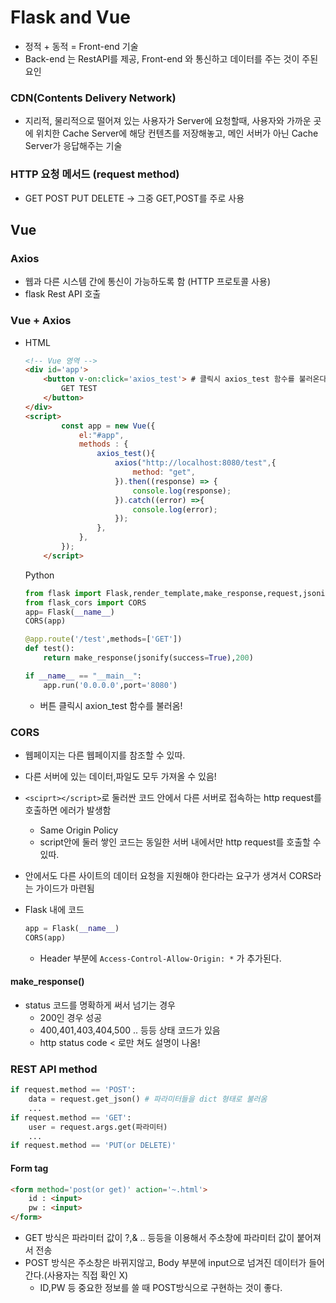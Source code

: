 # Flask and Vue

* 정적 + 동적 = Front-end 기술
* Back-end 는 RestAPI를 제공, Front-end 와 통신하고 데이터를 주는 것이 주된 요인

### CDN(Contents Delivery Network)

* 지리적, 물리적으로 떨어져 있는 사용자가 Server에 요청할때, 사용자와 가까운 곳에 위치한 Cache Server에 해당 컨텐츠를 저장해놓고, 메인 서버가 아닌 Cache Server가 응답해주는 기술

### HTTP 요청 메서드 (request method)

* GET POST PUT DELETE -> 그중 GET,POST를 주로 사용

## Vue

### Axios

* 웹과 다른 시스템 간에 통신이 가능하도록 함 (HTTP 프로토콜 사용)
* flask Rest API 호출

### Vue + Axios

* HTML

  ```html
  <!-- Vue 영역 -->
  <div id='app'>
      <button v-on:click='axios_test'> # 클릭시 axios_test 함수를 불러온다
          GET TEST
      </button>
  </div>
  <script>
          const app = new Vue({
              el:"#app",
              methods : {
                  axios_test(){
                      axios("http://localhost:8080/test",{
                          method: "get",
                      }).then((response) => {
                          console.log(response);
                      }).catch((error) =>{
                          console.log(error);
                      });
                  },
              },
          });
      </script>
  ```

  Python

  ```python
  from flask import Flask,render_template,make_response,request,jsonify
  from flask_cors import CORS
  app= Flask(__name__)
  CORS(app)
  
  @app.route('/test',methods=['GET'])
  def test():
      return make_response(jsonify(success=True),200)
  
  if __name__ == "__main__":
      app.run('0.0.0.0',port='8080')
  ```

  * 버튼 클릭시 axion_test 함수를 불러옴!



### CORS

* 웹페이지는 다른 웹페이지를 참조할 수 있따.

* 다른 서버에 있는 데이터,파일도 모두 가져올 수 있음!

* `<sciprt></script>`로 둘러싼 코드 안에서 다른 서버로 접속하는 http request를 호출하면 에러가 발생함

  * Same Origin Policy
  * script안에 둘러 쌓인 코드는 동일한 서버 내에서만 http request를 호출할 수 있따.

* 안에서도 다른 사이트의 데이터 요청을 지원해야 한다라는 요구가 생겨서 CORS라는 가이드가 마련됨

* Flask 내에 코드

  ```python
  app = Flask(__name__)
  CORS(app)
  ```

  * Header 부분에 `Access-Control-Allow-Origin: *` 가 추가된다.

#### make_response()

* status 코드를 명확하게 써서 넘기는 경우
  * 200인 경우 성공
  * 400,401,403,404,500 .. 등등 상태 코드가 있음
  * http status code < 로만 쳐도 설명이 나옴!



### REST API method

```python
if request.method == 'POST':
    data = request.get_json() # 파라미터들을 dict 형태로 불러옴
    ...
if request.method == 'GET':
    user = request.args.get(파라미터)
    ...
if request.method == 'PUT(or DELETE)'
```



#### Form tag

```html
<form method='post(or get)' action='~.html'>
    id : <input>
    pw : <input>
</form>
```

* GET 방식은 파라미터 값이 ?,& .. 등등을 이용해서 주소창에 파라미터 값이 붙어져서 전송
* POST 방식은 주소창은 바뀌지않고, Body 부분에 input으로 넘겨진 데이터가 들어간다.(사용자는 직접 확인 X)
  * ID,PW 등 중요한 정보를 쓸 때 POST방식으로 구현하는 것이 좋다. 

